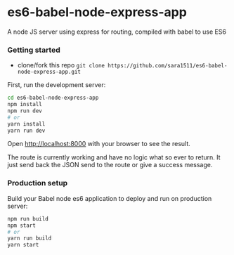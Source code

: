 # es6-babel-node-express-app

A node JS server using express for routing, compiled with babel to use ES6

### Getting started
* clone/fork this repo `git clone https://github.com/sara1511/es6-babel-node-express-app.git`

First, run the development server:

```bash
cd es6-babel-node-express-app
npm install
npm run dev
# or
yarn install
yarn run dev
```

Open [http://localhost:8000](http://localhost:8000) with your browser to see the result.

The route is currently working and have no logic what so ever to return. It just send back the JSON send to the route or give a success message.


### Production setup

Build your Babel node es6 application to deploy and run on production server:

```bash
npm run build
npm start
# or
yarn run build
yarn start
```

